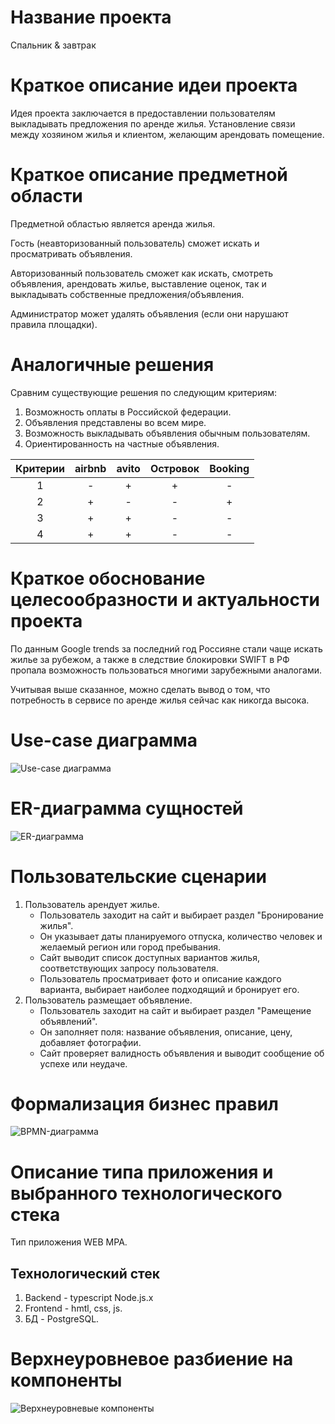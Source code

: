 # Название проекта

Спальник & завтрак

# Краткое описание идеи проекта

Идея проекта заключается в предоставлении пользователям выкладывать предложения по аренде жилья. Установление связи между хозяином жилья и клиентом, желающим арендовать помещение.

# Краткое описание предметной области

Предметной областью является аренда жилья.

Гость (неавторизованный пользователь) сможет искать и просматривать объявления.

Авторизованный пользователь сможет как искать, смотреть объявления, арендовать жилье, выставление оценок, так и выкладывать собственные предложения/объявления.

Администратор может удалять объявления (если они нарушают правила площадки).

# Аналогичные решения

Сравним существующие решения по следующим критериям:

1. Возможность оплаты в Российской федерации.
2. Объявления представлены во всем мире.
3. Возможность выкладывать объявления обычным пользователям.
4. Ориентированность на частные объявления.

| Критерии | airbnb | avito | Островок | Booking |
|:--------:|:------:|:-----:|:--------:|:-------:|
|     1    |    -   |   +   |     +    |    -    |
|     2    |    +   |   -   |     -    |    +    |
|     3    |    +   |   +   |     -    |    -    |
|     4    |    +   |   +   |     -    |    -    |

# Краткое обоснование целесообразности и актуальности проекта

По данным Google trends за последний год Россияне стали чаще искать жилье за рубежом, а также в следствие блокировки SWIFT в РФ пропала возможность пользоваться многими зарубежными аналогами.

Учитывая выше сказанное, можно сделать вывод о том, что потребность в сервисе по аренде жилья сейчас как никогда высока.

# Use-case диаграмма
![Use-case диаграмма](/doc/img/use-case.png)
# ER-диаграмма сущностей
![ER-диаграмма](/doc/img/ER.png)
# Пользовательские сценарии
1. Пользователь арендует жилье.
    + Пользователь заходит на сайт и выбирает раздел "Бронирование жилья".
    + Он указывает даты планируемого отпуска, количество человек и желаемый регион или город пребывания.
    + Сайт выводит список доступных вариантов жилья, соответствующих запросу пользователя.
    + Пользователь просматривает фото и описание каждого варианта, выбирает наиболее подходящий и бронирует его.
2. Пользователь размещает объявление.
    + Пользователь заходит на сайт и выбирает раздел "Рамещение объявлений".
    + Он заполняет поля: название объявления, описание, цену, добавляет фотографии.
    + Сайт проверяет валидность объявления и выводит сообщение об успехе или неудаче.

# Формализация бизнес правил
![BPMN-диаграмма](/doc/img/bpmn.png)

# Описание типа приложения и выбранного технологического стека

Тип приложения WEB MPA.
## Технологический стек

1. Backend - typescript Node.js.x
2. Frontend - hmtl, css, js.
3. БД - PostgreSQL.

# Верхнеуровневое разбиение на компоненты

![Верхнеуровневые компоненты](/doc/img/components.svg)
